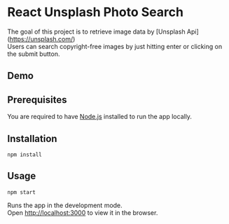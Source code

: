 # React Unsplash Photo Search

The goal of this project is to retrieve image data by [Unsplash Api] (https://unsplash.com/)\
Users can search copyright-free images by just hitting enter or clicking on the submit button.

## Demo


## Prerequisites

You are required to have [Node.js](https://nodejs.org/) installed to run the app locally.

## Installation

```
npm install
```

## Usage

```
npm start
```

Runs the app in the development mode.\
Open [http://localhost:3000](http://localhost:3000) to view it in the browser.